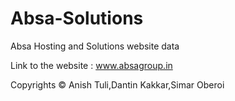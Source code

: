 # Absa-Solutions
Absa Hosting and Solutions website data

Link to the website : www.absagroup.in

Copyrights © Anish Tuli,Dantin Kakkar,Simar Oberoi
